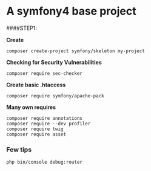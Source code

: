 # A symfony4 base project

####STEP1:

**Create**
~~~
composer create-project symfony/skeleton my-project
~~~
**Checking for Security Vulnerabilities**
~~~
composer require sec-checker
~~~
**Create basic .htaccess**
~~~
composer require symfony/apache-pack
~~~
**Many own requires**
~~~
composer require annotations
composer require --dev profiler
composer require twig
composer require asset
~~~

### Few tips
~~~
php bin/console debug:router
~~~

